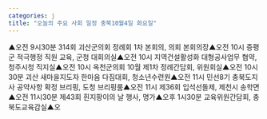 ```yaml
---
categories: j
title: "오늘의 주요 사회 일정 충북10월4일 화요일"
---
```

▲오전 9시30분 314회 괴산군의회 정례회 1차 본회의, 의회 본회의장▲오전 10시 증평군 적극행정 직원 교육, 군청 대회의실▲오전 10시 지역건설활성화 대형공사업무 협약, 청주시청 직지실▲오전 10시 옥천군의회 10월 제1차 정례간담회, 위원회실▲오전 10시30분 괴산 새마을지도자 한마음 다짐대회, 청소년수련원▲오전 11시 민선8기 충북도지사 공약사항 확정 브리핑, 도청 브리핑룸▲오전 11시 제36회 입석선돌제, 제천시 송학면▲오전 11시30분 제43회 흰지팡이의 날 행사, 명가▲오후 1시30분 교육위원간담회, 충북도교육감실▲오